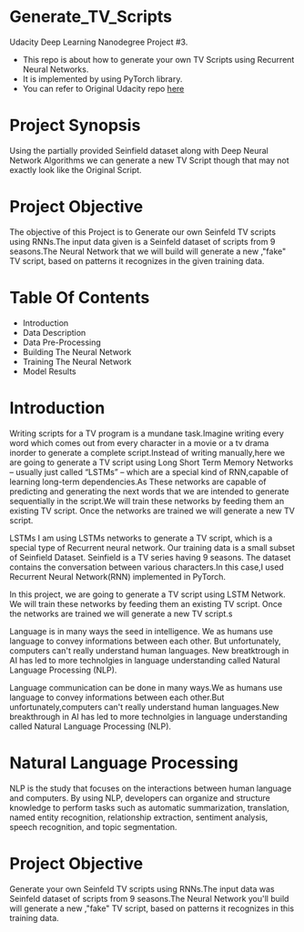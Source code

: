 # Generate_TV_Scripts
Udacity Deep Learning Nanodegree Project #3.

* This repo is about how to generate your own TV Scripts using Recurrent Neural Networks.
* It is implemented by using PyTorch library.
* You can refer to Original Udacity repo [here](https://github.com/udacity/deep-learning-v2-pytorch/tree/master/project-tv-script-generation)

# Project Synopsis

Using the partially provided Seinfield dataset along with Deep Neural Network Algorithms we can generate a new TV Script though that may not exactly look like the Original Script.

# Project Objective

The objective of this Project is to Generate our own Seinfeld TV scripts using RNNs.The input data given is a Seinfeld dataset of scripts from 9 seasons.The Neural Network that we will build will generate a new ,"fake" TV script, based on patterns it recognizes in the given training data.

# Table Of Contents

* Introduction
* Data Description
* Data Pre-Processing
* Building The Neural Network
* Training The Neural Network
* Model Results

# Introduction

Writing scripts for a TV program is a mundane task.Imagine writing every word which comes out from every character in a movie or a tv drama inorder to generate a complete script.Instead of writing manually,here we are going to generate a TV script using Long Short Term Memory Networks – usually just called “LSTMs” – which are a special kind of RNN,capable of learning long-term dependencies.As These networks are capable of predicting and generating the next words that we are intended to generate sequentially in the script.We will train these networks by feeding them an existing TV script. Once the networks are trained we will generate a new TV script.

LSTMs
I am using LSTMs networks to generate a TV script, which is a special type of Recurrent neural network. Our training data is a small subset of Seinfield Dataset. Seinfield is a TV series having 9 seasons. The dataset contains the conversation between various characters.In this case,I used Recurrent Neural Network(RNN) implemented in PyTorch.



In this project, we are going to generate a TV script using LSTM Network. We will train these networks by feeding them an existing TV script. Once the networks are trained we will generate a new TV script.s



Language is in many ways the seed in intelligence. We as humans use language to convey informations between each other. But unfortunately, computers can't really understand human languages. New breatktrough in AI has led to more technolgies in language understanding called Natural Language Processing (NLP).


Language communication can be done in many ways.We as humans use language to convey informations between each other.But unfortunately,computers can't really understand human languages.New breakthrough in AI has led to more technolgies in language understanding called Natural Language Processing (NLP).

# Natural Language Processing

NLP is the study that focuses on the interactions between human language and computers. By using NLP, developers can organize and structure knowledge to perform tasks such as automatic summarization, translation, named entity recognition, relationship extraction, sentiment analysis, speech recognition, and topic segmentation.


# Project Objective
Generate your own Seinfeld TV scripts using RNNs.The input data was Seinfeld dataset of scripts from 9 seasons.The Neural Network you'll build will generate a new ,"fake" TV script, based on patterns it recognizes in this training data.
